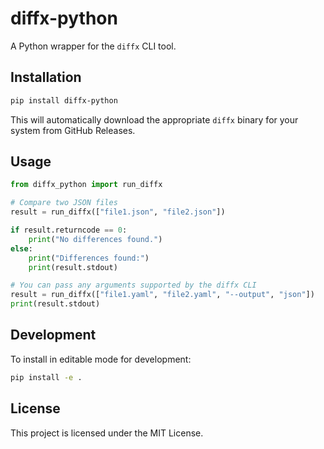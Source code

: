 # diffx-python

A Python wrapper for the `diffx` CLI tool.

## Installation

```bash
pip install diffx-python
```

This will automatically download the appropriate `diffx` binary for your system from GitHub Releases.

## Usage

```python
from diffx_python import run_diffx

# Compare two JSON files
result = run_diffx(["file1.json", "file2.json"])

if result.returncode == 0:
    print("No differences found.")
else:
    print("Differences found:")
    print(result.stdout)

# You can pass any arguments supported by the diffx CLI
result = run_diffx(["file1.yaml", "file2.yaml", "--output", "json"])
print(result.stdout)
```

## Development

To install in editable mode for development:

```bash
pip install -e .
```

## License

This project is licensed under the MIT License.
